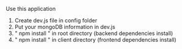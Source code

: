 Use this application

1. Create dev.js file in config folder
2. Put your mongoDB information in dev.js
3. " npm install " in root directory (backend dependencies install) 
4. " npm install " in client directory (frontend dependencies install) 
